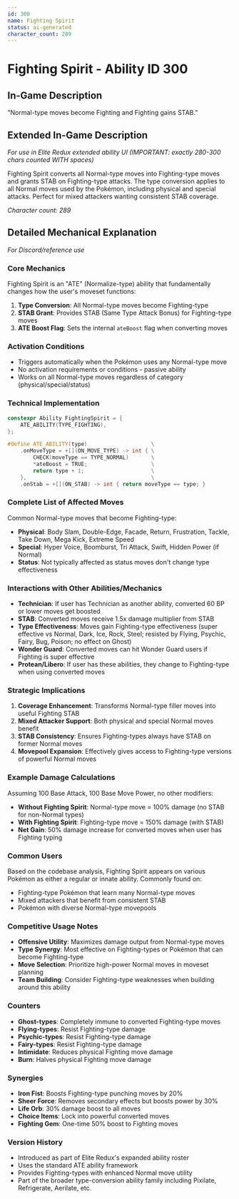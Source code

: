 ```yaml
---
id: 300
name: Fighting Spirit
status: ai-generated
character_count: 289
---
```


# Fighting Spirit - Ability ID 300

## In-Game Description
"Normal-type moves become Fighting and Fighting gains STAB."

## Extended In-Game Description
*For use in Elite Redux extended ability UI (IMPORTANT: exactly 280-300 chars counted WITH spaces)*

Fighting Spirit converts all Normal-type moves into Fighting-type moves and grants STAB on Fighting-type attacks. The type conversion applies to all Normal moves used by the Pokémon, including physical and special attacks. Perfect for mixed attackers wanting consistent STAB coverage.

*Character count: 289*

## Detailed Mechanical Explanation
*For Discord/reference use*

### Core Mechanics
Fighting Spirit is an "ATE" (Normalize-type) ability that fundamentally changes how the user's moveset functions:

1. **Type Conversion**: All Normal-type moves become Fighting-type
2. **STAB Grant**: Provides STAB (Same Type Attack Bonus) for Fighting-type moves
3. **ATE Boost Flag**: Sets the internal `ateBoost` flag when converting moves

### Activation Conditions
- Triggers automatically when the Pokémon uses any Normal-type move
- No activation requirements or conditions - passive ability
- Works on all Normal-type moves regardless of category (physical/special/status)

### Technical Implementation
```cpp
constexpr Ability FightingSpirit = {
    ATE_ABILITY(TYPE_FIGHTING),
};

#define ATE_ABILITY(type)                    \
    .onMoveType = +[](ON_MOVE_TYPE) -> int { \
        CHECK(moveType == TYPE_NORMAL)       \
        *ateBoost = TRUE;                    \
        return type + 1;                     \
    },                                       \
    .onStab = +[](ON_STAB) -> int { return moveType == type; }
```

### Complete List of Affected Moves
Common Normal-type moves that become Fighting-type:
- **Physical**: Body Slam, Double-Edge, Facade, Return, Frustration, Tackle, Take Down, Mega Kick, Extreme Speed
- **Special**: Hyper Voice, Boomburst, Tri Attack, Swift, Hidden Power (if Normal)
- **Status**: Not typically affected as status moves don't change type effectiveness

### Interactions with Other Abilities/Mechanics
- **Technician**: If user has Technician as another ability, converted 60 BP or lower moves get boosted
- **STAB**: Converted moves receive 1.5x damage multiplier from STAB
- **Type Effectiveness**: Moves gain Fighting-type effectiveness (super effective vs Normal, Dark, Ice, Rock, Steel; resisted by Flying, Psychic, Fairy, Bug, Poison; no effect on Ghost)
- **Wonder Guard**: Converted moves can hit Wonder Guard users if Fighting is super effective
- **Protean/Libero**: If user has these abilities, they change to Fighting-type when using converted moves

### Strategic Implications
1. **Coverage Enhancement**: Transforms Normal-type filler moves into useful Fighting STAB
2. **Mixed Attacker Support**: Both physical and special Normal moves benefit
3. **STAB Consistency**: Ensures Fighting-types always have STAB on former Normal moves
4. **Movepool Expansion**: Effectively gives access to Fighting-type versions of powerful Normal moves

### Example Damage Calculations
Assuming 100 Base Attack, 100 Base Move Power, no other modifiers:
- **Without Fighting Spirit**: Normal-type move = 100% damage (no STAB for non-Normal types)  
- **With Fighting Spirit**: Fighting-type move = 150% damage (with STAB)
- **Net Gain**: 50% damage increase for converted moves when user has Fighting typing

### Common Users
Based on the codebase analysis, Fighting Spirit appears on various Pokémon as either a regular or innate ability. Commonly found on:
- Fighting-type Pokémon that learn many Normal-type moves
- Mixed attackers that benefit from consistent STAB
- Pokémon with diverse Normal-type movepools

### Competitive Usage Notes
- **Offensive Utility**: Maximizes damage output from Normal-type moves
- **Type Synergy**: Most effective on Fighting-types or Pokémon that can become Fighting-type
- **Move Selection**: Prioritize high-power Normal moves in moveset planning
- **Team Building**: Consider Fighting-type weaknesses when building around this ability

### Counters
- **Ghost-types**: Completely immune to converted Fighting-type moves
- **Flying-types**: Resist Fighting-type damage
- **Psychic-types**: Resist Fighting-type damage  
- **Fairy-types**: Resist Fighting-type damage
- **Intimidate**: Reduces physical Fighting move damage
- **Burn**: Halves physical Fighting move damage

### Synergies
- **Iron Fist**: Boosts Fighting-type punching moves by 20%
- **Sheer Force**: Removes secondary effects but boosts power by 30%
- **Life Orb**: 30% damage boost to all moves
- **Choice Items**: Lock into powerful converted moves
- **Fighting Gem**: One-time 50% boost to Fighting moves

### Version History
- Introduced as part of Elite Redux's expanded ability roster
- Uses the standard ATE ability framework
- Provides Fighting-types with enhanced Normal move utility
- Part of the broader type-conversion ability family including Pixilate, Refrigerate, Aerilate, etc.
